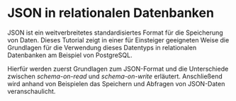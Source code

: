 # JSON in relationalen Datenbanken
JSON ist ein weitverbreitetes standardisiertes Format für die Speicherung von Daten. 
Dieses Tutorial zeigt in einer für Einsteiger geeigneten Weise die Grundlagen für die Verwendung dieses Datentyps in relationalen Datenbanken am Beispiel von PostgreSQL.

Hierfür werden zuerst Grundlagen zum JSON-Format und die Unterschiede zwischen *schema-on-read* und *schema-on-write* erläutert. Anschließend wird anhand von Beispielen das Speichern und Abfragen von JSON-Daten veranschaulicht.